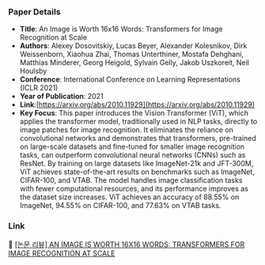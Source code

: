 ### Paper Details
- **Title**: An Image is Worth 16x16 Words: Transformers for Image Recognition at Scale
- **Authors**: Alexey Dosovitskiy, Lucas Beyer, Alexander Kolesnikov, Dirk Weissenborn, Xiaohua Zhai, Thomas Unterthiner, Mostafa Dehghani, Matthias Minderer, Georg Heigold, Sylvain Gelly, Jakob Uszkoreit, Neil Houlsby
- **Conference**: International Conference on Learning Representations (ICLR 2021)
- **Year of Publication**: 2021
- **Link**:[https://arxiv.org/abs/2010.11929](https://arxiv.org/abs/2010.11929)
- **Key Focus**: This paper introduces the Vision Transformer (ViT), which applies the transformer model, traditionally used in NLP tasks, directly to image patches for image recognition. It eliminates the reliance on convolutional networks and demonstrates that transformers, pre-trained on large-scale datasets and fine-tuned for smaller image recognition tasks, can outperform convolutional neural networks (CNNs) such as ResNet. By training on large datasets like ImageNet-21k and JFT-300M, ViT achieves state-of-the-art results on benchmarks such as ImageNet, CIFAR-100, and VTAB. The model handles image classification tasks with fewer computational resources, and its performance improves as the dataset size increases. ViT achieves an accuracy of 88.55% on ImageNet, 94.55% on CIFAR-100, and 77.63% on VTAB tasks.

### Link
📝 [[논문 리뷰] AN IMAGE IS WORTH 16X16 WORDS: TRANSFORMERS FOR IMAGE RECOGNITION AT SCALE](https://dony-archive.tistory.com/32)
